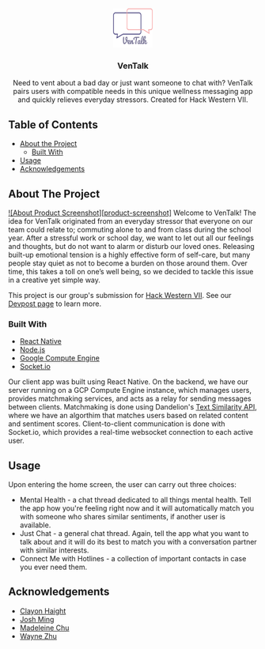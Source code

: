 <!-- PROJECT LOGO -->
<br />
<p align="center">
  <a href="https://github.com/github_username/repo_name">
    <img src="VenTalkLogo.png" alt="Logo" width="80" height="80">
  </a>

  <h3 align="center">VenTalk</h3>

  <p align="center">
    Need to vent about a bad day or just want someone to chat with? VenTalk pairs users with compatible needs in this unique wellness messaging app and quickly relieves everyday     stressors. Created for Hack Western VII.
    <br />
  </p>
</p>


## Table of Contents

* [About the Project](#about-the-project)
  * [Built With](#built-with)
* [Usage](#usage)
* [Acknowledgements](#acknowledgements)


## About The Project

[![About Product Screenshot][product-screenshot]](https://example.com)
Welcome to VenTalk! The idea for VenTalk originated from an everyday stressor that everyone on our team could relate to; commuting alone to and from class during the school year. After a stressful work or school day, we want to let out all our feelings and thoughts, but do not want to alarm or disturb our loved ones. Releasing built-up emotional tension is a highly effective form of self-care, but many people stay quiet as not to become a burden on those around them. Over time, this takes a toll on one’s well being, so we decided to tackle this issue in a creative yet simple way. 

This project is our group's submission for [Hack Western VII](https://hack-western-7.devpost.com/). See our [Devpost page](https://devpost.com/software/presssy) to learn more.

### Built With

* [React Native](https://reactnative.dev/)
* [Node.js](https://nodejs.org/en/)
* [Google Compute Engine](https://cloud.google.com/)
* [Socket.io](https://socket.io/)

Our client app was built using React Native. On the backend, we have our server running on a GCP Compute Engine instance, which manages users, provides matchmaking services, and acts as a relay for sending messages between clients. Matchmaking is done using Dandelion's [Text Similarity API](https://dandelion.eu/), where we have an algorthim that matches users based on related content and sentiment scores. Client-to-client communication is done with Socket.io, which provides a real-time websocket connection to each active user.

<!-- USAGE EXAMPLES -->
## Usage

Upon entering the home screen, the user can carry out three choices: 
* Mental Health - a chat thread dedicated to all things mental health. Tell the app how you're feeling right now and it will automatically match you with someone who shares similar sentiments, if another user is available.
* Just Chat - a general chat thread. Again, tell the app what you want to talk about and it will do its best to match you with a conversation partner with similar interests.
* Connect Me with Hotlines - a collection of important contacts in case you ever need them.


<!-- ACKNOWLEDGEMENTS -->
## Acknowledgements

* [Clayon Haight](https://clayhaight.ca)
* [Josh Ming](https://www.linkedin.com/in/joshua-ming-bb5a6b185/)
* [Madeleine Chu](https://www.linkedin.com/in/madeleine-chu/)
* [Wayne Zhu](https://waynezhu.ca)
